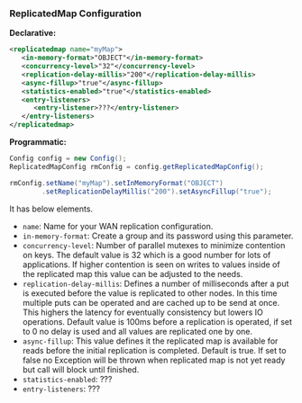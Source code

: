 
### ReplicatedMap Configuration

**Declarative:**

```xml
<replicatedmap name="myMap">
   <in-memory-format>"OBJECT"</in-memory-format>
   <concurrency-level>"32"</concurrency-level>
   <replication-delay-millis>"200"</replication-delay-millis>
   <async-fillup>"true"</async-fillup>
   <statistics-enabled>"true"</statistics-enabled>
   <entry-listeners>
      <entry-listener>???</entry-listener>
   </entry-listeners>
</replicatedmap>
```

**Programmatic:**

```java
Config config = new Config();
ReplicatedMapConfig rmConfig = config.getReplicatedMapConfig();

rmConfig.setName("myMap").setInMemoryFormat("OBJECT")
        .setReplicationDelayMillis("200").setAsyncFillup("true");
```

It has below elements.
 
- `name`: Name for your WAN replication configuration.
- `in-memory-format`: Create a group and its password using this parameter.
- `concurrency-level`: Number of parallel mutexes to minimize contention on keys. The default value is 32 which is a good number for lots of applications. If higher contention is seen on writes to values inside of the replicated map this value can be adjusted to the needs.
- `replication-delay-millis`: Defines a number of milliseconds after a put is executed before the value is replicated to other nodes. In this time multiple puts can be operated and are cached up to be send at once. This highers the latency for eventually consistency but lowers IO operations. Default value is 100ms before a replication is operated, if set to 0 no delay is used and all values are replicated one by one.
- `async-fillup`: This value defines it the replicated map is available for reads before the initial replication is completed. Default is true. If set to false no Exception will be thrown when replicated map is not yet ready but call will block until finished.
- `statistics-enabled`: ???
- `entry-listeners`: ???

